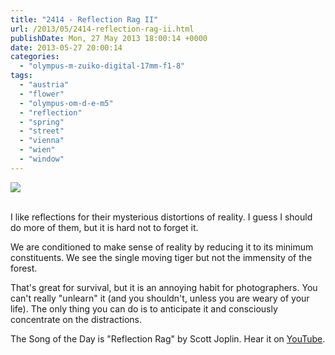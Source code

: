 ```yaml
---
title: "2414 - Reflection Rag II"
url: /2013/05/2414-reflection-rag-ii.html
publishDate: Mon, 27 May 2013 18:00:14 +0000
date: 2013-05-27 20:00:14
categories: 
  - "olympus-m-zuiko-digital-17mm-f1-8"
tags: 
  - "austria"
  - "flower"
  - "olympus-om-d-e-m5"
  - "reflection"
  - "spring"
  - "street"
  - "vienna"
  - "wien"
  - "window"
---
```

<div class="container">
<div class="center"><a target="_blank" href="https://d25zfm9zpd7gm5.cloudfront.net/1200x1200/2013/20130521_145050_lr.jpg"><img src="https://d25zfm9zpd7gm5.cloudfront.net/0600x0600/2013/20130521_145050_lr.jpg" /></a></div>
</div>
<br />

I like reflections for their mysterious distortions of reality. I guess I should do more of them, but it is hard not to forget it. 

We are conditioned to make sense of reality by reducing it to its minimum constituents. We see the single moving tiger but not the immensity of the forest. 

 That's great for survival, but it is an annoying habit for photographers. You can't really "unlearn" it (and you shouldn't, unless you are weary of your life). The only thing you can do is to anticipate it and consciously concentrate on the distractions. 

The Song of the Day is "Reflection Rag" by Scott Joplin. Hear it on <a href="http://www.youtube.com/watch?v=qXYV3kgyJzc" target="_blank">YouTube</a>.
